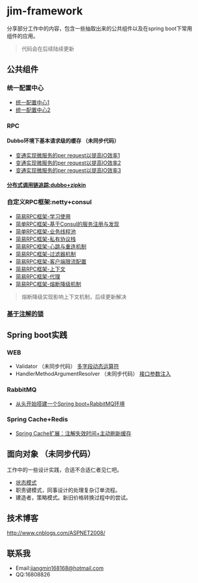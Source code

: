 # jim-framework
分享部分工作中的内容，包含一些抽取出来的公共组件以及在spring boot下常用组件的应用。
>代码会在后续陆续更新


## 公共组件

### 统一配置中心
+ [统一配置中心1](http://www.cnblogs.com/ASPNET2008/p/5166922.html)
+ [统一配置中心2](http://www.cnblogs.com/ASPNET2008/p/6752131.html)

### RPC
#### Dubbo环境下基本请求级的缓存 （未同步代码）
+ [变通实现微服务的per request以提高IO效率1](http://www.cnblogs.com/ASPNET2008/p/6103507.html)
+ [变通实现微服务的per request以提高IO效率2](http://www.cnblogs.com/ASPNET2008/p/6107034.html)
+ [变通实现微服务的per request以提高IO效率3](http://www.cnblogs.com/ASPNET2008/p/6125795.html)

#### [分布式调用链追踪:dubbo+zipkin](http://www.cnblogs.com/ASPNET2008/p/6709900.html)

### 自定义RPC框架:netty+consul
+ [简易RPC框架-学习使用](http://www.cnblogs.com/ASPNET2008/p/6859211.html)
+ [简单RPC框架-基于Consul的服务注册与发现](http://www.cnblogs.com/ASPNET2008/p/6892137.html)
+ [简单RPC框架-业务线程池](http://www.cnblogs.com/ASPNET2008/p/7106820.html)
+ [简易RPC框架-私有协议栈](http://www.cnblogs.com/ASPNET2008/p/7588822.html)
+ [简易RPC框架-心跳与重连机制](http://www.cnblogs.com/ASPNET2008/p/7615973.html)
+ [简易RPC框架-过滤器机制](http://www.cnblogs.com/ASPNET2008/p/7636276.html)
+ [简易RPC框架-客户端限流配置](http://www.cnblogs.com/ASPNET2008/p/7712974.html)
+ [简易RPC框架-上下文](http://www.cnblogs.com/ASPNET2008/p/7749242.html)
+ [简易RPC框架-代理](http://www.cnblogs.com/ASPNET2008/p/7821756.html)
+ [简易RPC框架-熔断降级机制](http://www.cnblogs.com/ASPNET2008/p/7954782.html)

> 熔断降级实现影响上下文机制，后续更新解决

### [基于注解的锁](http://www.cnblogs.com/ASPNET2008/p/6308868.html) 


## Spring boot实践

### WEB
+ Validator （未同步代码）
[多字段动态运算符](http://www.cnblogs.com/ASPNET2008/p/5831766.html)
+ HandlerMethodArgumentResolver （未同步代码）
[接口参数注入](http://www.cnblogs.com/ASPNET2008/p/5393391.html)


### RabbitMQ
+ [从头开始搭建一个Spring boot+RabbitMQ环境](http://www.cnblogs.com/ASPNET2008/p/6414145.html)


### Spring Cache+Redis
+ [Spring Cache扩展：注解失效时间+主动刷新缓存](http://www.cnblogs.com/ASPNET2008/p/6511500.html)


## 面向对象 （未同步代码）
工作中的一些设计实践，合适不合适仁者见仁吧。
+ [状态模式](http://www.cnblogs.com/ASPNET2008/p/6010653.html)
+ 职责键模式，同事设计的处理复杂订单流程。
+ 建造者，策略模式。新旧价格转换过程中的尝试。

## 技术博客
http://www.cnblogs.com/ASPNET2008/

## 联系我
+ Email:jiangmin168168@hotmail.com
+ QQ:16808826


